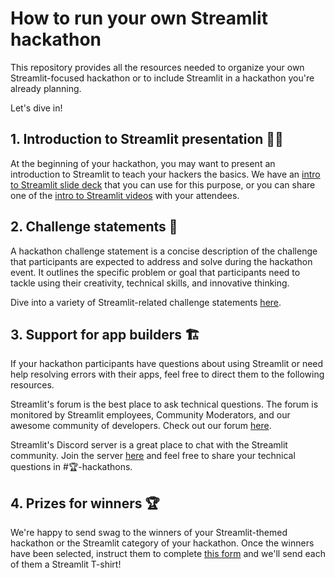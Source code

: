 # How to run your own Streamlit hackathon 

This repository provides all the resources needed to organize your own Streamlit-focused hackathon or to include Streamlit in a hackathon you're already planning.

Let's dive in!

## 1. Introduction to Streamlit presentation 🧑‍🏫
At the beginning of your hackathon, you may want to present an introduction to Streamlit to teach your hackers the basics. We have an [intro to Streamlit slide deck](Intro_to_Streamlit.pptx) that you can use for this purpose, or you can share one of the [intro to Streamlit videos](https://github.com/carolinedlu/streamlit-hackathon/blob/main/videos.md) with your attendees.

## 2. Challenge statements 📝
A hackathon challenge statement is a concise description of the challenge that participants are expected to address and solve during the hackathon event. It outlines the specific problem or goal that participants need to tackle using their creativity, technical skills, and innovative thinking.

Dive into a variety of Streamlit-related challenge statements [here](https://github.com/carolinedlu/streamlit-hackathon/tree/main/challenge-statements).

## 3. Support for app builders 🏗️
If your hackathon participants have questions about using Streamlit or need help resolving errors with their apps, feel free to direct them to the following resources.

Streamlit's forum is the best place to ask technical questions. The forum is monitored by Streamlit employees, Community Moderators, and our awesome community of developers. Check out our forum [here](https://discuss.streamlit.io/).

Streamlit's Discord server is a great place to chat with the Streamlit community. Join the server [here](https://discord.gg/bTz5EDYh9Z) and feel free to share your technical questions in #🏆-hackathons.

## 4. Prizes for winners 🏆
We're happy to send swag to the winners of your Streamlit-themed hackathon or the Streamlit category of your hackathon. Once the winners have been selected, instruct them to complete [this form](https://forms.streamlit.io/community-hackathons) and we'll send each of them a Streamlit T-shirt!
